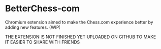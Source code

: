 # BetterChess-com
Chromium extension aimed to make the Chess.com experience better by adding new features. (WIP)


THE EXTENSION IS NOT FINISHED YET
UPLOADED ON GITHUB TO MAKE IT EASIER TO SHARE WITH FRIENDS
